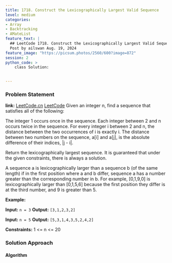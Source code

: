 ```yaml
---
title: 1718. Construct the Lexicographically Largest Valid Sequence
level: medium
categories:
- Array
- Backtracking
- AMateList
feature_text: |
  ## LeetCode 1718. Construct the Lexicographically Largest Valid Sequence
  Post by ailswan Aug. 19, 2024
feature_image: "https://picsum.photos/2560/600?image=872"
session: 2
python_code: >
    class Solution:
   

---
```


### Problem Statement
**link:**
[LeetCode.cn](https://leetcode.cn/problems/construct-the-lexicographically-largest-valid-sequence/)
[LeetCode](https://leetcode.com/construct-the-lexicographically-largest-valid-sequence/)
Given an integer n, find a sequence that satisfies all of the following:

The integer 1 occurs once in the sequence.
Each integer between 2 and n occurs twice in the sequence.
For every integer i between 2 and n, the distance between the two occurrences of i is exactly i.
The distance between two numbers on the sequence, a[i] and a[j], is the absolute difference of their indices, |j - i|.

Return the lexicographically largest sequence. It is guaranteed that under the given constraints, there is always a solution.

A sequence a is lexicographically larger than a sequence b (of the same length) if in the first position where a and b differ, sequence a has a number greater than the corresponding number in b. For example, [0,1,9,0] is lexicographically larger than [0,1,5,6] because the first position they differ is at the third number, and 9 is greater than 5.


**Example:**

**Input:** `n = 3`
**Output:** `[3,1,2,3,2]`

**Input:** `n = 5`
**Output:** `[5,3,1,4,3,5,2,4,2]`


**Constraints:**
1 <= n <= 20

### Solution Approach
 
#### Algorithm
 